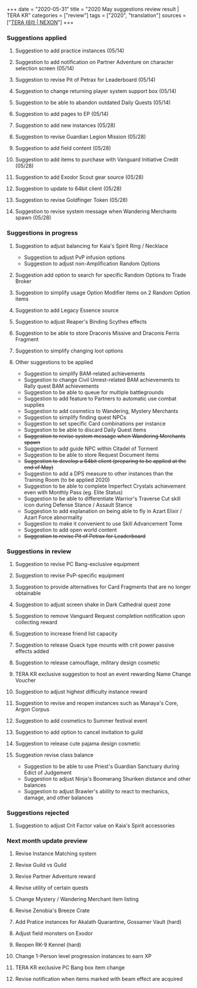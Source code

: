 +++
date = "2020-05-31"
title = "2020 May suggestions review result | TERA KR"
categories = ["review"]
tags = ["2020", "translation"]
sources = ["[TERA 테라 | NEXON](http://tera.nexon.com/news/gmnote/View.aspx?n4PageNo=1&n4ArticleSN=475)"]
+++

### Suggestions applied
1. Suggestion to add practice instances (05/14)

2. Suggestion to add notification on Partner Adventure on character selection screen (05/14)

3. Suggestion to revise Pit of Petrax for Leaderboard (05/14)

4. Suggestion to change returning player system support box (05/14)

5. Suggestion to be able to abandon outdated Daily Quests (05/14)

6. Suggestion to add pages to EP (05/14)

7. Suggestion to add new instances (05/28)

8. Suggestion to revise Guardian Legion Mission (05/28)

9. Suggestion to add field content (05/28)

10. Suggestion to add items to purchase with Vanguard Initiative Credit (05/28)

11. Suggestion to add Exodor Scout gear source (05/28)

12. Suggestion to update to 64bit client (05/28)

13. Suggestion to revise Goldfinger Token (05/28)

14. Suggestion to revise system message when Wandering Merchants spawn (05/28)

### Suggestions in progress
1. Suggestion to adjust balancing for Kaia's Spirit Ring / Necklace
    - Suggestion to adjust PvP infusion options
    - Suggestion to adjust non-Amplification Random Options

2. Suggestion add option to search for specific Random Options to Trade Broker

3. Suggestion to simplify usage Option Modifier items on 2 Random Option items

4. Suggestion to add Legacy Essence source

5. Suggestion to adjust Reaper's Binding Scythes effects

6. Suggestion to be able to store Draconis Missive and Draconis Ferris Fragment

7. Suggestion to simplify changing loot options

8. Other suggestions to be applied
    - Suggestion to simplify BAM-related achievements
    - Suggestion to change Civil Unrest-related BAM achievements to Rally quest BAM achievements
    - Suggestion to be able to queue for multiple battlegrounds
    - Suggestion to add feature to Partners to automatic use combat supplies
    - Suggestion to add cosmetics to Wandering, Mystery Merchants
    - Suggestion to simplify finding quest NPCs
    - Suggestion to set specific Card combinations per instance
    - Suggestion to be able to discard Daily Quest items
    - ~~Suggestion to revise system message when Wandering Merchants spawn~~
    - Suggestion to add guide NPC within Citadel of Torment
    - Suggestion to be able to store Request Document items
    - ~~Suggestion to develop a 64bit client (preparing to be applied at the end of May)~~
    - Suggestion to add a DPS measure to other instances than the Training Room (to be applied 2020)
    - Suggestion to be able to complete Imperfect Crystals achievement even with Monthly Pass (eg. Elite Status)
    - Suggestion to be able to differentiate Warrior's Traverse Cut skill icon during Defense Stance / Assault Stance
    - Suggestion to add explanation on being able to fly in Azart Elixir / Azart Force abnormality
    - Suggestion to make it convenient to use Skill Advancement Tome
    - Suggestion to add open world content
    - ~~Suggestion to revise Pit of Petrax for Leaderboard~~

### Suggestions in review
1. Suggestion to revise PC Bang-exclusive equipment

2. Suggestion to revise PvP-specific equipment

3. Suggestion to provide alternatives for Card Fragments that are no longer obtainable

4. Suggestion to adjust screen shake in Dark Cathedral quest zone

5. Suggestion to remove Vanguard Request completion notification upon collecting reward

6. Suggestion to increase friend list capacity

7. Suggestion to release Quack type mounts with crit power passive effects added

8. Suggestion to release camouflage, military design cosmetic

9. TERA KR exclusive suggestion to host an event rewarding Name Change Voucher

10. Suggestion to adjust highest difficulty instance reward

11. Suggestion to revise and reopen instances such as Manaya's Core, Argon Corpus

12. Suggestion to add cosmetics to Summer festival event

13. Suggestion to add option to cancel invitation to guild

14. Suggestion to release cute pajama design cosmetic

15. Suggestion revise class balance
    - Suggestion to be able to use Priest's Guardian Sanctuary during Edict of Judgement
    - Suggestion to adjust Ninja's Boomerang Shuriken distance and other balances
    - Suggestion to adjust Brawler's ability to react to mechanics, damage, and other balances

### Suggestions rejected
1. Suggestion to adjust Crit Factor value on Kaia's Spirit accessories

### Next month update preview
1. Revise Instance Matching system

2. Revise Guild vs Guild

3. Revise Partner Adventure reward

4. Revise utility of certain quests

5. Change Mystery / Wandering Merchant item listing

6. Revise Zenobia's Breeze Crate

7. Add Pratice instances for Akalath Quarantine, Gossamer Vault (hard)

8. Adjust field monsters on Exodor

9. Reopen RK-9 Kennel (hard)

10. Change 1-Person level progression instances to earn XP

11. TERA KR exclusive PC Bang box item change

12. Revise notification when items marked with beam effect are acquired
